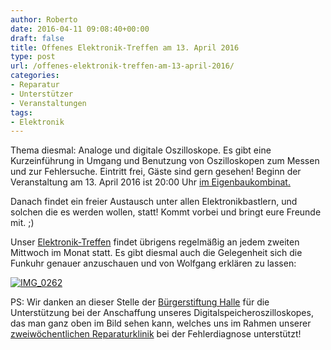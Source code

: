 ```yaml
---
author: Roberto
date: 2016-04-11 09:08:40+00:00
draft: false
title: Offenes Elektronik-Treffen am 13. April 2016
type: post
url: /offenes-elektronik-treffen-am-13-april-2016/
categories:
- Reparatur
- Unterstützer
- Veranstaltungen
tags:
- Elektronik
---
```


Thema diesmal: Analoge und digitale Oszilloskope. Es gibt eine Kurzeinführung in Umgang und Benutzung von Oszilloskopen zum Messen und zur Fehlersuche. Eintritt frei, Gäste sind gern gesehen! Beginn der Veranstaltung am 13. April 2016 ist 20:00 Uhr [im Eigenbaukombinat.](/anfahrt/)

Danach findet ein freier Austausch unter allen Elektronikbastlern, und solchen die es werden wollen, statt! Kommt vorbei und bringt eure Freunde mit. ;)<!-- more -->

Unser [Elektronik-Treffen](/elektronik-treffen/) findet übrigens regelmäßig an jedem zweiten Mittwoch im Monat statt. Es gibt diesmal auch die Gelegenheit sich die Funkuhr genauer anzuschauen und von Wolfgang erklären zu lassen:

[![IMG_0262](/wp-content/uploads/2016/04/IMG_0262-300x225.jpg)
](/wp-content/uploads/2016/04/IMG_0262.jpg)

PS: Wir danken an dieser Stelle der [Bürgerstiftung Halle](https://www.buergerstiftung-halle.de/) für die Unterstützung bei der Anschaffung unseres Digitalspeicheroszilloskopes, das man ganz oben im Bild sehen kann, welches uns im Rahmen unserer [zweiwöchentlichen Reparaturklinik](/reparaturklinik/) bei der Fehlerdiagnose unterstützt!

